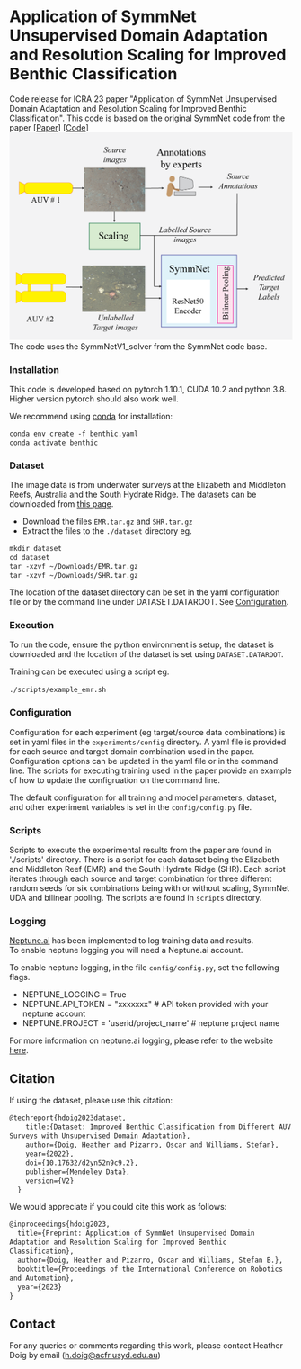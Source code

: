 # Application of SymmNet Unsupervised Domain Adaptation and Resolution Scaling for Improved Benthic Classification
Code release for ICRA 23 paper "Application of SymmNet Unsupervised Domain Adaptation and Resolution Scaling for Improved Benthic Classification".  This code is based on the original SymmNet code from the paper  [[Paper](https://zpascal.net/cvpr2019/Zhang_Domain-Symmetric_Networks_for_Adversarial_Domain_Adaptation_CVPR_2019_paper.pdf)] [[Code](https://github.com/Gorilla-Lab-SCUT/MultiClassDA)]
![Pipeline for improved benthic classification](pipeline.png)
The code uses the SymmNetV1_solver from the SymmNet code base.

### Installation

This code is developed based on pytorch 1.10.1, CUDA 10.2 and python 3.8. Higher version pytorch should also work well.

We recommend using [conda](https://www.anaconda.com/distribution/) for installation:

```
conda env create -f benthic.yaml
conda activate benthic
```


### Dataset
The image data is from underwater surveys at the Elizabeth and Middleton Reefs, Australia and the South Hydrate Ridge.  The datasets can be downloaded from [this page](https://data.mendeley.com/datasets/d2yn52n9c9).

- Download the files `EMR.tar.gz` and `SHR.tar.gz`
- Extract the files to the `./dataset` directory eg.

```
mkdir dataset
cd dataset
tar -xzvf ~/Downloads/EMR.tar.gz
tar -xzvf ~/Downloads/SHR.tar.gz
```

The location of the dataset directory can be set in the yaml configuration file or by the command line under DATASET.DATAROOT.  See [Configuration](configuration).

### Execution
To run the code, ensure the python environment is setup, the dataset is downloaded and the location of the dataset is set using `DATASET.DATAROOT`.

Training can be executed using a script eg.

`./scripts/example_emr.sh`

### Configuration
Configuration for each experiment (eg target/source data combinations) is set in yaml files in the `experiments/config` directory.  A yaml file is provided for each source and target domain combination used in the paper.  Configuration options can be updated in the yaml file or in the command line.  The scripts for executing training used in the paper provide an example of how to update the configruation on the command line.

The default configuration for all training and model parameters, dataset, and other experiment variables is set in the `config/config.py` file.  

### Scripts
Scripts to execute the experimental results from the paper are found in './scripts' directory.  There is a script for each dataset being the Elizabeth and Middleton Reef (EMR) and the South Hydrate Ridge (SHR).  Each script iterates through each source and target combination for three different random seeds for six combinations being with or without scaling, SymmNet UDA and bilinear pooling.  The scripts are found in `scripts` directory.
### Logging
[Neptune.ai](https://neptune.ai/) has been implemented to log training data and results.  
  To enable neptune logging you will need a Neptune.ai account.  

To enable neptune logging, in the file `config/config.py`, set the following flags.
- NEPTUNE_LOGGING = True
- NEPTUNE.API_TOKEN = "xxxxxxx" # API token provided with your neptune account
- NEPTUNE.PROJECT = 'userid/project_name' # neptune project name

For more information on neptune.ai logging, please refer to the website [here](https://neptune.ai/).

## Citation
If using the dataset, please use this citation:

    @techreport{hdoig2023dataset,
        title:{Dataset: Improved Benthic Classification from Different AUV Surveys with Unsupervised Domain Adaptation},
        author={Doig, Heather and Pizarro, Oscar and Williams, Stefan},
        year={2022},
        doi={10.17632/d2yn52n9c9.2},
        publisher={Mendeley Data},
        version={V2}
      }

We would appreciate if you could cite this work as follows:

    @inproceedings{hdoig2023,
      title={Preprint: Application of SymmNet Unsupervised Domain Adaptation and Resolution Scaling for Improved Benthic Classification},
      author={Doig, Heather and Pizarro, Oscar and Williams, Stefan B.},
      booktitle={Proceedings of the International Conference on Robotics and Automation},
      year={2023}
    }



## Contact
For any queries or comments regarding this work, please contact Heather Doig by email (h.doig@acfr.usyd.edu.au)